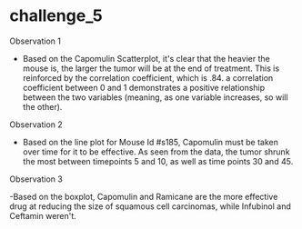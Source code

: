 # challenge_5
Observation 1
- Based on the Capomulin Scatterplot, it's clear that the heavier the mouse is, the larger the tumor will be at the end of treatment. This is reinforced by the correlation coefficient, which is .84. a correlation coefficient between 0 and 1 demonstrates a positive relationship between the two variables (meaning, as one variable increases, so will the other).

Observation 2
- Based on the line plot for Mouse Id #s185, Capomulin must be taken over time for it to be effective. As seen from the data, the tumor shrunk the most between timepoints 5 and 10, as well as time points 30 and 45.

Observation 3

-Based on the boxplot, Capomulin and Ramicane are the more effective drug at reducing the size of squamous cell carcinomas, while Infubinol and Ceftamin weren't.
